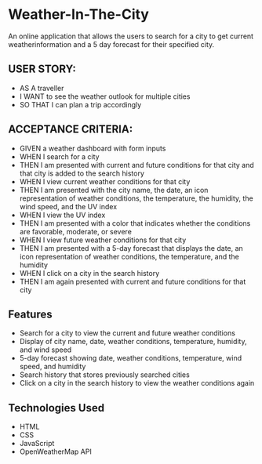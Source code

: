 # Weather-In-The-City
An online application that allows the users to search for a city to get current weatherinformation and a 5 day forecast for their specified city.


 ## USER STORY:

- AS A traveller
- I WANT to see the weather outlook for multiple cities
- SO THAT I can plan a trip accordingly


 ## ACCEPTANCE CRITERIA:

- GIVEN a weather dashboard with form inputs
- WHEN I search for a city
- THEN I am presented with current and future conditions for that city and that city is added to the search history
- WHEN I view current weather conditions for that city
- THEN I am presented with the city name, the date, an icon representation of weather conditions, the temperature, the humidity, the wind speed, and the UV index
- WHEN I view the UV index
- THEN I am presented with a color that indicates whether the conditions are favorable, moderate, or severe
- WHEN I view future weather conditions for that city
- THEN I am presented with a 5-day forecast that displays the date, an icon representation of weather conditions, the temperature, and the humidity
- WHEN I click on a city in the search history
- THEN I am again presented with current and future conditions for that city

 ## Features

- Search for a city to view the current and future weather conditions
- Display of city name, date, weather conditions, temperature, humidity, and wind speed
- 5-day forecast showing date, weather conditions, temperature, wind speed, and humidity
- Search history that stores previously searched cities
- Click on a city in the search history to view the weather conditions again

 ## Technologies Used

- HTML
- CSS
- JavaScript
- OpenWeatherMap API
